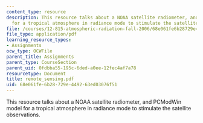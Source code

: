 ```yaml
---
content_type: resource
description: This resource talks about a NOAA satellite radiometer, and PCModWin model
  for a tropical atmosphere in radiance mode to stimulate the satellite observations.
file: /courses/12-815-atmospheric-radiation-fall-2006/68e061fe6b28729e449263ed03076f51_remote_sensing.pdf
file_type: application/pdf
learning_resource_types:
- Assignments
ocw_type: OCWFile
parent_title: Assignments
parent_type: CourseSection
parent_uid: 0fdbba55-195c-6ded-a0ee-12fec4af7a78
resourcetype: Document
title: remote_sensing.pdf
uid: 68e061fe-6b28-729e-4492-63ed03076f51
---
```

This resource talks about a NOAA satellite radiometer, and PCModWin model for a tropical atmosphere in radiance mode to stimulate the satellite observations.

